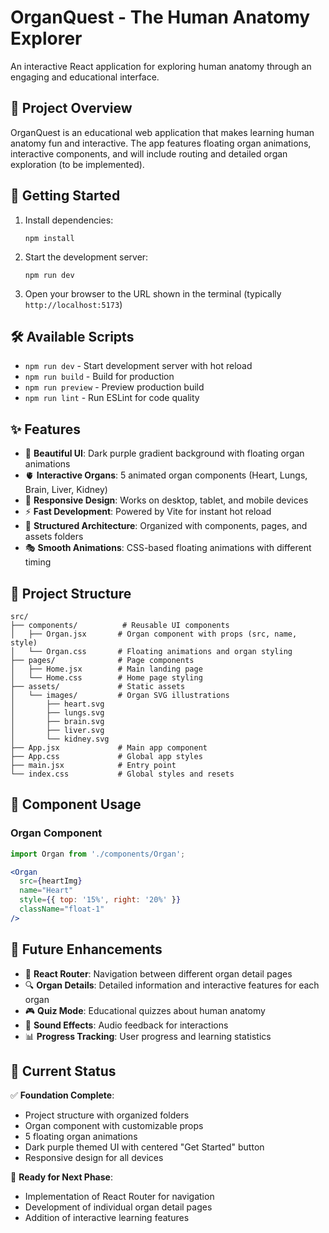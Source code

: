 # OrganQuest - The Human Anatomy Explorer

An interactive React application for exploring human anatomy through an engaging and educational interface.

## 🎯 Project Overview

OrganQuest is an educational web application that makes learning human anatomy fun and interactive. The app features floating organ animations, interactive components, and will include routing and detailed organ exploration (to be implemented).

## 🚀 Getting Started

1. Install dependencies:
   ```
   npm install
   ```

2. Start the development server:
   ```
   npm run dev
   ```

3. Open your browser to the URL shown in the terminal (typically `http://localhost:5173`)

## 🛠️ Available Scripts

- `npm run dev` - Start development server with hot reload
- `npm run build` - Build for production
- `npm run preview` - Preview production build
- `npm run lint` - Run ESLint for code quality

## ✨ Features

- 🎨 **Beautiful UI**: Dark purple gradient background with floating organ animations
- 🫀 **Interactive Organs**: 5 animated organ components (Heart, Lungs, Brain, Liver, Kidney)
- 📱 **Responsive Design**: Works on desktop, tablet, and mobile devices
- ⚡ **Fast Development**: Powered by Vite for instant hot reload
- 🎯 **Structured Architecture**: Organized with components, pages, and assets folders
- 🎭 **Smooth Animations**: CSS-based floating animations with different timing

## 📁 Project Structure

```
src/
├── components/          # Reusable UI components
│   ├── Organ.jsx       # Organ component with props (src, name, style)
│   └── Organ.css       # Floating animations and organ styling
├── pages/              # Page components
│   ├── Home.jsx        # Main landing page
│   └── Home.css        # Home page styling
├── assets/             # Static assets
│   └── images/         # Organ SVG illustrations
│       ├── heart.svg
│       ├── lungs.svg
│       ├── brain.svg
│       ├── liver.svg
│       └── kidney.svg
├── App.jsx             # Main app component
├── App.css             # Global app styles
├── main.jsx            # Entry point
└── index.css           # Global styles and resets
```

## 🎨 Component Usage

### Organ Component
```jsx
import Organ from './components/Organ';

<Organ 
  src={heartImg} 
  name="Heart" 
  style={{ top: '15%', right: '20%' }}
  className="float-1"
/>
```

## 🔮 Future Enhancements

- 🧭 **React Router**: Navigation between different organ detail pages
- 🔍 **Organ Details**: Detailed information and interactive features for each organ
- 🎮 **Quiz Mode**: Educational quizzes about human anatomy
- 🎵 **Sound Effects**: Audio feedback for interactions
- 📊 **Progress Tracking**: User progress and learning statistics

## 🎯 Current Status

✅ **Foundation Complete**:
- Project structure with organized folders
- Organ component with customizable props
- 5 floating organ animations
- Dark purple themed UI with centered "Get Started" button
- Responsive design for all devices

🚧 **Ready for Next Phase**:
- Implementation of React Router for navigation
- Development of individual organ detail pages
- Addition of interactive learning features
